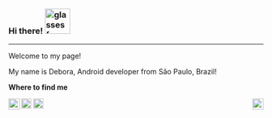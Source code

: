 ### Hi there! <img alt="glasses face" src="https://emojis.slackmojis.com/emojis/images/1531849430/4246/blob-sunglasses.gif?1531849430" width="50" />
____________________________________________________________________________________________________________________________________________________

Welcome to my page! 

My name is Debora, Android developer from São Paulo, Brazil!

**Where to find me**
<!-- Contatos -->
<a href="<deh.ballerini@gmail.com/>">
<img align="left" alt="Debora´s Gmail" width="22px" src="https://img.shields.io/badge/Gmail-D14836?style=for-the-badge&logo=gmail&logoColor=white" />
  </a>
<!-- Stacks -->
<code><img alt="Debora´s Gmail" height="20" src="https://img.shields.io/badge/Gmail-D14836?style=for-the-badge&logo=gmail&logoColor=white"></code>
<a href="<https://www.linkedin.com/in/deboraballerinihorta/>">
<img align="right" alt="Debora´s LinkedIn" width="22px" src="https://img.shields.io/badge/LinkedIn-0077B5?style=for-the-badge&logo=linkedin&logoColor=white" />
  </a>
  <!-- Stacks -->
<code><img alt="Debora´s LinkedIn" height="20" src="https://img.shields.io/badge/LinkedIn-0077B5?style=for-the-badge&logo=linkedin&logoColor=white"></code>
<!--
**DeboraBallHor/DeboraBallHor** is a ✨ _special_ ✨ repository because its `README.md` (this file) appears on your GitHub profile.

<!-- 

- 🌱 I’m currently learning ...
- 👯 I’m looking to collaborate on ...
- 🤔 I’m looking for help with ...
- 💬 Ask me about ...
- 📫 How to reach me: ...
- 😄 Pronouns: ...
- ⚡ Fun fact: ...
-->
